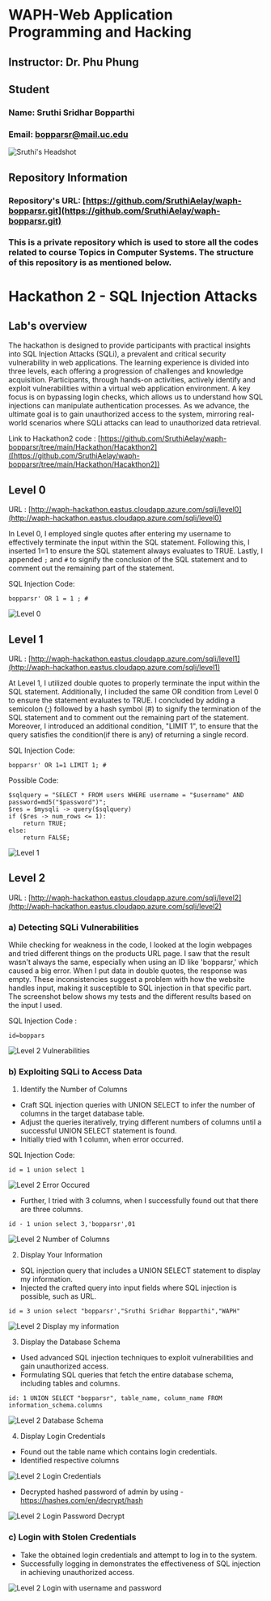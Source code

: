 # WAPH-Web Application Programming and Hacking

## Instructor: Dr. Phu Phung

## Student

### Name: Sruthi Sridhar Bopparthi
### Email: bopparsr@mail.uc.edu

![Sruthi's Headshot](Images/Sruthi_Pic.jpeg)

## Repository Information
### Repository's URL: [https://github.com/SruthiAelay/waph-bopparsr.git](https://github.com/SruthiAelay/waph-bopparsr.git)
### This is a private repository which is used to store all the codes related to course Topics in Computer Systems. The structure of this repository is as mentioned below.

# Hackathon 2 - SQL Injection Attacks

## Lab's overview
The hackathon is designed to provide participants with practical insights into SQL Injection Attacks (SQLi), a prevalent and critical security vulnerability in web applications. The learning experience is divided into three levels, each offering a progression of challenges and knowledge acquisition. Participants, through hands-on activities, actively identify and exploit vulnerabilities within a virtual web application environment. A key focus is on bypassing login checks, which allows us to understand how SQL injections can manipulate authentication processes. As we advance, the ultimate goal is to gain unauthorized access to the system, mirroring real-world scenarios where SQLi attacks can lead to unauthorized data retrieval. 

Link to Hackathon2 code : [https://github.com/SruthiAelay/waph-bopparsr/tree/main/Hackathon/Hacakthon2]([https://github.com/SruthiAelay/waph-bopparsr/tree/main/Hackathon/Hacakthon2])

## Level 0

URL : [http://waph-hackathon.eastus.cloudapp.azure.com/sqli/level0](http://waph-hackathon.eastus.cloudapp.azure.com/sqli/level0)

In Level 0, I employed single quotes after entering my username to effectively terminate the input within the SQL statement. Following this, I inserted 1=1 to ensure the SQL statement always evaluates to TRUE. Lastly, I appended ```;``` and ```#``` to signify the conclusion of the SQL statement and to comment out the remaining part of the statement.

SQL Injection Code:
```
bopparsr' OR 1 = 1 ; #
```

![Level 0 ](Images/Level0.png)

## Level 1

URL : [http://waph-hackathon.eastus.cloudapp.azure.com/sqli/level1](http://waph-hackathon.eastus.cloudapp.azure.com/sqli/level1)

At Level 1, I utilized double quotes to properly terminate the input within the SQL statement. Additionally, I included the same OR condition from Level 0 to ensure the statement evaluates to TRUE. I concluded by adding a semicolon (;) followed by a hash symbol (#) to signify the termination of the SQL statement and to comment out the remaining part of the statement. Moreover, I introduced an additional condition, "LIMIT 1", to ensure that the query satisfies the condition(if there is any) of returning a single record.

SQL Injection Code:
```
bopparsr' OR 1=1 LIMIT 1; #
```

Possible Code:
```
$sqlquery = "SELECT * FROM users WHERE username = "$username" AND password=md5("$password")";
$res = $mysqli -> query($sqlquery)
if ($res -> num_rows <= 1):
    return TRUE;
else:
    return FALSE;
```

![Level 1 ](Images/Level1.png)

## Level 2

URL : [http://waph-hackathon.eastus.cloudapp.azure.com/sqli/level2](http://waph-hackathon.eastus.cloudapp.azure.com/sqli/level2)

### a) Detecting SQLi Vulnerabilities

While checking for weakness in the code, I looked at the login webpages and tried different things on the products URL page. I saw that the result wasn't always the same, especially when using an ID like 'bopparsr,' which caused a big error. When I put data in double quotes, the response was empty. These inconsistencies suggest a problem with how the website handles input, making it susceptible to SQL injection in that specific part. The screenshot below shows my tests and the different results based on the input I used.

SQL Injection Code :
```
id=boppars
```

![Level 2 Vulnerabilities ](Images/Level2.1.png)
    
### b) Exploiting SQLi to Access Data

1) Identify the Number of Columns

- Craft SQL injection queries with UNION SELECT to infer the number of columns in the target database table.
- Adjust the queries iteratively, trying different numbers of columns until a successful UNION SELECT statement is found.
- Initially tried with 1 column, when error occurred.

SQL Injection Code:
```
id = 1 union select 1
```

![Level 2 Error Occured ](Images/Level2UnionError.png)

- Further, I tried with 3 columns, when I successfully found out that there are three columns.

```
id - 1 union select 3,'bopparsr',01
```
![Level 2 Number of Columns ](Images/Level2Columns.png)


2) Display Your Information

- SQL injection query that includes a UNION SELECT statement to display my information.
- Injected the crafted query into input fields where SQL injection is possible, such as URL.

```
id = 3 union select "bopparsr',"Sruthi Sridhar Bopparthi","WAPH"
```

![Level 2 Display my information ](Images/Level2Info.png)


3) Display the Database Schema

- Used advanced SQL injection techniques to exploit vulnerabilities and gain unauthorized access.
- Formulating SQL queries that fetch the entire database schema, including tables and columns.

```
id: 1 UNION SELECT "bopparsr", table_name, column_name FROM information_schema.columns
```

![Level 2 Database Schema ](Images/Level2Schema.png)


4) Display Login Credentials

- Found out the table name which contains login credentials.
- Identified respective columns
  
![Level 2 Login Credentials](Images/Level2Schema.png)


- Decrypted hashed password of admin by using - https://hashes.com/en/decrypt/hash

![Level 2 Login Password Decrypt ](Images/Level2Decrypt.png)


### c) Login with Stolen Credentials

- Take the obtained login credentials and attempt to log in to the system.
- Successfully logging in demonstrates the effectiveness of SQL injection in achieving unauthorized access.

![Level 2 Login with username and password](Images/Level2Login.png)
